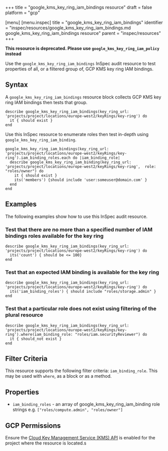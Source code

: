 +++
title = "google_kms_key_ring_iam_bindings resource"
draft = false
platform = "gcp"

[menu]
  [menu.inspec]
    title = "google_kms_key_ring_iam_bindings"
    identifier = "inspec/resources/google_kms_key_ring_iam_bindings.md google_kms_key_ring_iam_bindings resource"
    parent = "inspec/resources"
+++


**This resource is deprecated. Please use `google_kms_key_ring_iam_policy` instead**

Use the `google_kms_key_ring_iam_bindings` InSpec audit resource to test properties of all, or a filtered group of, GCP KMS key ring IAM bindings.


## Syntax

A `google_kms_key_ring_iam_bindings` resource block collects GCP KMS key ring IAM bindings then tests that group.

    describe google_kms_key_ring_iam_bindings(key_ring_url: 'projects/project/locations/europe-west2/keyRings/key-ring') do
      it { should exist }
    end

Use this InSpec resource to enumerate roles then test in-depth using `google_kms_key_ring_iam_binding`.

    google_kms_key_ring_iam_bindings(key_ring_url: 'projects/project/locations/europe-west2/keyRings/key-ring').iam_binding_roles.each do |iam_binding_role|
      describe google_kms_key_ring_iam_binding(key_ring_url: 'projects/project/locations/europe-west2/keyRings/key-ring',  role: "roles/owner") do
        it { should exist }
        its('members') {should include 'user:someuser@domain.com' }
      end
    end


## Examples

The following examples show how to use this InSpec audit resource.

### Test that there are no more than a specified number of IAM bindings roles available for the key ring

    describe google_kms_key_ring_iam_bindings(key_ring_url: 'projects/project/locations/europe-west2/keyRings/key-ring') do
      its('count') { should be <= 100}
    end

### Test that an expected IAM binding is available for the key ring

    describe google_kms_key_ring_iam_bindings(key_ring_url: 'projects/project/locations/europe-west2/keyRings/key-ring') do
      its('iam_binding_roles') { should include "roles/storage.admin" }
    end
    
### Test that a particular role does not exist using filtering of the plural resource

    describe google_kms_key_ring_iam_bindings(key_ring_url: 'projects/project/locations/europe-west2/keyRings/key-ring').where(iam_binding_role: "roles/iam.securityReviewer") do
      it { should_not exist }
    end


## Filter Criteria

This resource supports the following filter criteria:  `iam_binding_role`.  This may be used with `where`, as a block or as a method.

## Properties

*  `iam_binding_roles` - an array of google_kms_key_ring_iam_binding role strings e.g. `["roles/compute.admin", "roles/owner"]`



## GCP Permissions

Ensure the [Cloud Key Management Service (KMS) API](https://console.cloud.google.com/apis/library/cloudkms.googleapis.com/) is enabled for the project where the resource is located.s